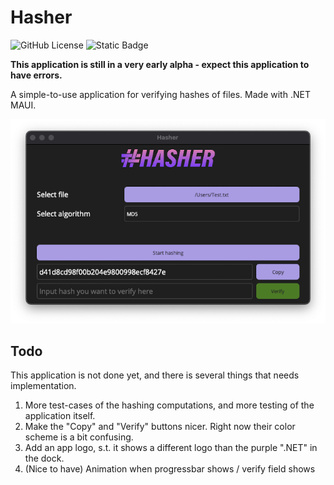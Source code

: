 # Hasher

![GitHub License](https://img.shields.io/github/license/larsjuvik/hasher)
![Static Badge](https://img.shields.io/badge/made_with-C%23-blue)

**This application is still in a very early alpha - expect this application to have errors.**

A simple-to-use application for verifying hashes of files. Made with .NET MAUI.

<p align="center">
  <img src="docs/res/Application_Screenshot.png" />
</p>

## Todo

This application is not done yet, and there is several things that needs implementation.

1. More test-cases of the hashing computations, and more testing of the application itself.
2. Make the "Copy" and "Verify" buttons nicer. Right now their color scheme is a bit confusing.
3. Add an app logo, s.t. it shows a different logo than the purple ".NET" in the dock.
4. (Nice to have) Animation when progressbar shows / verify field shows
